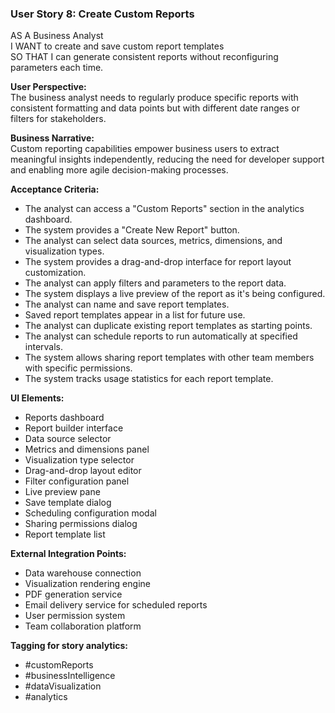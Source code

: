 ### User Story 8: Create Custom Reports

AS A Business Analyst  
I WANT to create and save custom report templates  
SO THAT I can generate consistent reports without reconfiguring parameters each time.

**User Perspective:**  
The business analyst needs to regularly produce specific reports with consistent formatting and data points but with different date ranges or filters for stakeholders.

**Business Narrative:**  
Custom reporting capabilities empower business users to extract meaningful insights independently, reducing the need for developer support and enabling more agile decision-making processes.

**Acceptance Criteria:**

*   The analyst can access a "Custom Reports" section in the analytics dashboard.
*   The system provides a "Create New Report" button.
*   The analyst can select data sources, metrics, dimensions, and visualization types.
*   The system provides a drag-and-drop interface for report layout customization.
*   The analyst can apply filters and parameters to the report data.
*   The system displays a live preview of the report as it's being configured.
*   The analyst can name and save report templates.
*   Saved report templates appear in a list for future use.
*   The analyst can duplicate existing report templates as starting points.
*   The analyst can schedule reports to run automatically at specified intervals.
*   The system allows sharing report templates with other team members with specific permissions.
*   The system tracks usage statistics for each report template.

**UI Elements:**

*   Reports dashboard
*   Report builder interface
*   Data source selector
*   Metrics and dimensions panel
*   Visualization type selector
*   Drag-and-drop layout editor
*   Filter configuration panel
*   Live preview pane
*   Save template dialog
*   Scheduling configuration modal
*   Sharing permissions dialog
*   Report template list

**External Integration Points:**

*   Data warehouse connection
*   Visualization rendering engine
*   PDF generation service
*   Email delivery service for scheduled reports
*   User permission system
*   Team collaboration platform

**Tagging for story analytics:**

*   #customReports
*   #businessIntelligence
*   #dataVisualization
*   #analytics
